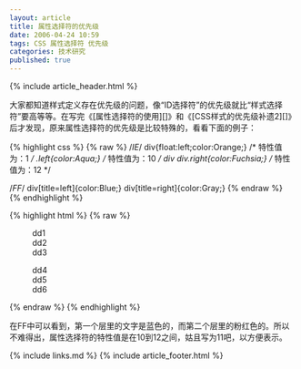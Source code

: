```yaml
---
layout: article
title: 属性选择符的优先级
date: 2006-04-24 10:59
tags: CSS 属性选择符 优先级
categories: 技术研究
published: true
---
```


{% include  article_header.html %}

大家都知道样式定义存在优先级的问题，像“ID选择符”的优先级就比“样式选择符”要高等等。在写完《[属性选择符的使用][]》和《[CSS样式的优先级补遗2][]》后才发现，原来属性选择符的优先级是比较特殊的，看看下面的例子：

{% highlight css %}
{% raw %}
/*IE*/
div{float:left;color:Orange;} /* 特性值为：1 */
.left{color:Aqua;} /* 特性值为：10 */
div div.right{color:Fuchsia;} /* 特性值为：12 */

/*FF*/
div[title=left]{color:Blue;}
div[title=right]{color:Gray;}
{% endraw %}
{% endhighlight %}

{% highlight html %}
{% raw %}
<div>
  <div class="left" title="left">
    <dl>
     <dd>dd1</dd>
     <dd>dd2</dd>
     <dd>dd3</dd>
    </dl>
  </div>
  <div class="right" title="right">
    <dl>
      <dd>dd4</dd>
      <dd>dd5</dd>
      <dd>dd6</dd>
    </dl>
  </div>
</div>
{% endraw %}
{% endhighlight %}

在FF中可以看到，第一个层里的文字是蓝色的，而第二个层里的粉红色的。所以不难得出，属性选择符的特性值是在10到12之间，姑且写为11吧，以方便表示。

{% include links.md %}
{% include  article_footer.html %}